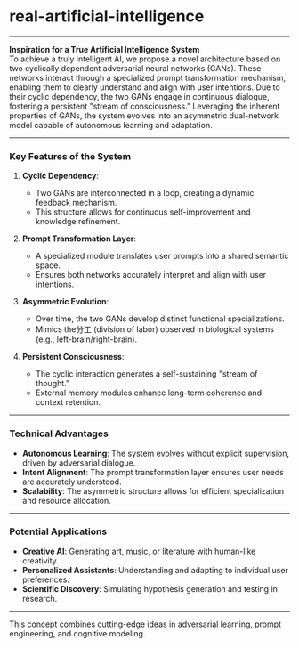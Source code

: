 # real-artificial-intelligence
---

**Inspiration for a True Artificial Intelligence System**  
To achieve a truly intelligent AI, we propose a novel architecture based on two cyclically dependent adversarial neural networks (GANs). These networks interact through a specialized prompt transformation mechanism, enabling them to clearly understand and align with user intentions. Due to their cyclic dependency, the two GANs engage in continuous dialogue, fostering a persistent "stream of consciousness." Leveraging the inherent properties of GANs, the system evolves into an asymmetric dual-network model capable of autonomous learning and adaptation.

---

### **Key Features of the System**
1. **Cyclic Dependency**:  
   - Two GANs are interconnected in a loop, creating a dynamic feedback mechanism.  
   - This structure allows for continuous self-improvement and knowledge refinement.  

2. **Prompt Transformation Layer**:  
   - A specialized module translates user prompts into a shared semantic space.  
   - Ensures both networks accurately interpret and align with user intentions.  

3. **Asymmetric Evolution**:  
   - Over time, the two GANs develop distinct functional specializations.  
   - Mimics the分工 (division of labor) observed in biological systems (e.g., left-brain/right-brain).  

4. **Persistent Consciousness**:  
   - The cyclic interaction generates a self-sustaining "stream of thought."  
   - External memory modules enhance long-term coherence and context retention.  

---

### **Technical Advantages**
- **Autonomous Learning**: The system evolves without explicit supervision, driven by adversarial dialogue.  
- **Intent Alignment**: The prompt transformation layer ensures user needs are accurately understood.  
- **Scalability**: The asymmetric structure allows for efficient specialization and resource allocation.  

---

### **Potential Applications**
- **Creative AI**: Generating art, music, or literature with human-like creativity.  
- **Personalized Assistants**: Understanding and adapting to individual user preferences.  
- **Scientific Discovery**: Simulating hypothesis generation and testing in research.  

---

This concept combines cutting-edge ideas in adversarial learning, prompt engineering, and cognitive modeling.
